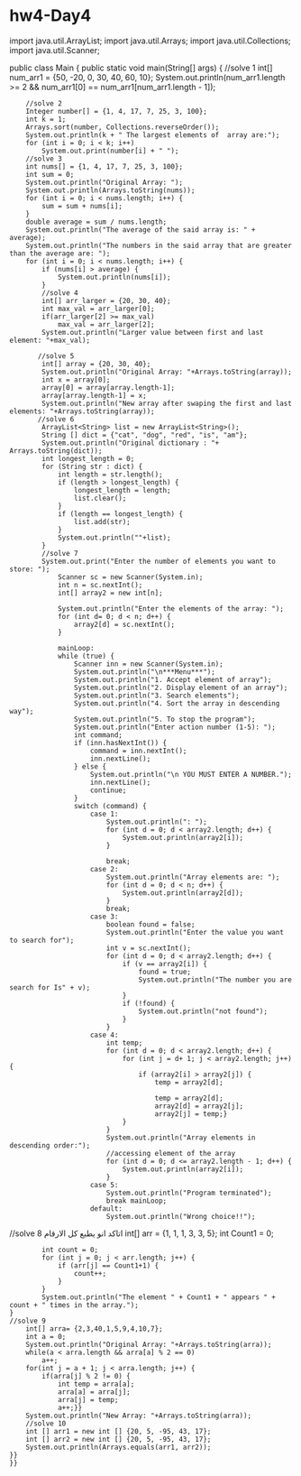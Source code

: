 # hw4-Day4
import java.util.ArrayList;
import java.util.Arrays;
import java.util.Collections;
import java.util.Scanner;

public class Main {
    public static void main(String[] args) {
        //solve 1
        int[] num_arr1 = {50, -20, 0, 30, 40, 60, 10};
        System.out.println(num_arr1.length >= 2 && num_arr1[0] == num_arr1[num_arr1.length - 1]);

        //solve 2
        Integer number[] = {1, 4, 17, 7, 25, 3, 100};
        int k = 1;
        Arrays.sort(number, Collections.reverseOrder());
        System.out.println(k + " The largest elements of  array are:");
        for (int i = 0; i < k; i++)
            System.out.print(number[i] + " ");
        //solve 3
        int nums[] = {1, 4, 17, 7, 25, 3, 100};
        int sum = 0;
        System.out.println("Original Array: ");
        System.out.println(Arrays.toString(nums));
        for (int i = 0; i < nums.length; i++) {
            sum = sum + nums[i];
        }
        double average = sum / nums.length;
        System.out.println("The average of the said array is: " + average);
        System.out.println("The numbers in the said array that are greater than the average are: ");
        for (int i = 0; i < nums.length; i++) {
            if (nums[i] > average) {
                System.out.println(nums[i]);
            }
            //solve 4
            int[] arr_larger = {20, 30, 40};
            int max_val = arr_larger[0];
            if(arr_larger[2] >= max_val)
                max_val = arr_larger[2];
            System.out.println("Larger value between first and last element: "+max_val);

           //solve 5
            int[] array = {20, 30, 40};
            System.out.println("Original Array: "+Arrays.toString(array));
            int x = array[0];
            array[0] = array[array.length-1];
            array[array.length-1] = x;
            System.out.println("New array after swaping the first and last elements: "+Arrays.toString(array));
           //solve 6
            ArrayList<String> list = new ArrayList<String>();
            String [] dict = {"cat", "dog", "red", "is", "am"};
            System.out.println("Original dictionary : "+ Arrays.toString(dict));
            int longest_length = 0;
            for (String str : dict) {
                int length = str.length();
                if (length > longest_length) {
                    longest_length = length;
                    list.clear();
                }
                if (length == longest_length) {
                    list.add(str);
                }
                System.out.println(""+list);
            }
            //solve 7
            System.out.print("Enter the number of elements you want to store: ");
                Scanner sc = new Scanner(System.in);
                int n = sc.nextInt();
                int[] array2 = new int[n];

                System.out.println("Enter the elements of the array: ");
                for (int d= 0; d < n; d++) {
                    array2[d] = sc.nextInt();
                }

                mainLoop:
                while (true) {
                    Scanner inn = new Scanner(System.in);
                    System.out.println("\n***Menu***");
                    System.out.println("1. Accept element of array");
                    System.out.println("2. Display element of an array");
                    System.out.println("3. Search elements");
                    System.out.println("4. Sort the array in descending way");
                    System.out.println("5. To stop the program");
                    System.out.println("Enter action number (1-5): ");
                    int command;
                    if (inn.hasNextInt()) {
                        command = inn.nextInt();
                        inn.nextLine();
                    } else {
                        System.out.println("\n YOU MUST ENTER A NUMBER.");
                        inn.nextLine();
                        continue;
                    }
                    switch (command) {
                        case 1:
                            System.out.println(": ");
                            for (int d = 0; d < array2.length; d++) {
                                System.out.println(array2[i]);
                            }

                            break;
                        case 2:
                            System.out.println("Array elements are: ");
                            for (int d = 0; d < n; d++) {
                                System.out.println(array2[d]);
                            }
                            break;
                        case 3:
                            boolean found = false;
                            System.out.println("Enter the value you want to search for");
                            int v = sc.nextInt();
                            for (int d = 0; d < array2.length; d++) {
                                if (v == array2[i]) {
                                    found = true;
                                    System.out.println("The number you are search for Is" + v);
                                }
                                if (!found) {
                                    System.out.println("not found");
                                }
                            }
                        case 4:
                            int temp;
                            for (int d = 0; d < array2.length; d++) {
                                for (int j = d+ 1; j < array2.length; j++) {
                                    if (array2[i] > array2[j]) {
                                        temp = array2[d];

                                        temp = array2[d];
                                        array2[d] = array2[j];
                                        array2[j] = temp;}
                                }
                            }
                            System.out.println("Array elements in descending order:");
                            //accessing element of the array
                            for (int d = 0; d <= array2.length - 1; d++) {
                                System.out.println(array2[i]);
                            }
                        case 5:
                            System.out.println("Program terminated");
                            break mainLoop;
                        default:
                            System.out.println("Wrong choice!!");

//solve 8 اتاكد انو يطبع كل الارقام
            int[] arr = {1, 1, 1, 3, 3, 5};
            int Count1 = 0;

            int count = 0;
            for (int j = 0; j < arr.length; j++) {
                if (arr[j] == Count1+1) {
                    count++;
                }
            }
            System.out.println("The element " + Count1 + " appears " + count + " times in the array.");
    }
    //solve 9
        int[] arra= {2,3,40,1,5,9,4,10,7};
        int a = 0;
        System.out.println("Original Array: "+Arrays.toString(arra));
        while(a < arra.length && arra[a] % 2 == 0)
            a++;
        for(int j = a + 1; j < arra.length; j++) {
            if(arra[j] % 2 != 0) {
                int temp = arra[a];
                arra[a] = arra[j];
                arra[j] = temp;
                a++;}}
        System.out.println("New Array: "+Arrays.toString(arra));
        //solve 10
        int [] arr1 = new int [] {20, 5, -95, 43, 17};
        int [] arr2 = new int [] {20, 5, -95, 43, 17};
        System.out.println(Arrays.equals(arr1, arr2));
    }}
    }}
